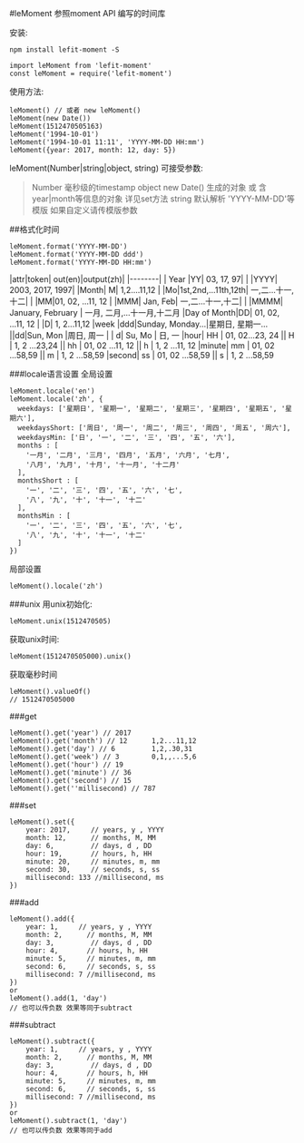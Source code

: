 #leMoment
参照moment API 编写的时间库

安装:
```
npm install lefit-moment -S

import leMoment from 'lefit-moment'
const leMoment = require('lefit-moment')
```

使用方法:
```
leMoment() // 或者 new leMoment()
leMoment(new Date())
leMoment(1512470505163)
leMoment('1994-10-01')
leMoment('1994-10-01 11:11', 'YYYY-MM-DD HH:mm')
leMoment({year: 2017, month: 12, day: 5})
```
leMoment(Number|string|object, string)
可接受参数:
>Number 毫秒级的timestamp
>object new Date() 生成的对象 或 含year|month等信息的对象 详见set方法
>string 默认解析 'YYYY-MM-DD'等模版 如果自定义请传模版参数

##格式化时间
```
leMoment.format('YYYY-MM-DD')
leMoment.format('YYYY-MM-DD ddd')
leMoment.format('YYYY-MM-DD HH:mm')
```
|attr|token| out(en)|output(zh)|
|--------|
| Year |YY|  03, 17, 97|
|     |YYYY|  2003, 2017, 1997|
|Month| M| 1,2....11,12
|     |Mo|1st,2nd,...11th,12th| 一,二...十一,十二|
|     |MM|01, 02, ...11, 12
|     |MMM| Jan, Feb| 一,二...十一,十二|
|     |MMMM| January, February | 一月, 二月,...十一月,十二月
|Day of Month|DD| 01, 02, ...11, 12
| |D| 1, 2...11,12
|week |ddd|Sunday, Monday...|星期日, 星期一...
||dd|Sun, Mon |周日, 周一
| | d| Su, Mo | 日, 一
|hour| HH | 01, 02...23, 24
|| H | 1, 2 ...23,24
|| hh | 01, 02 ...11, 12
|| h | 1, 2 ...11, 12
|minute| mm | 01, 02 ...58,59
|| m | 1, 2 ...58,59
|second| ss | 01, 02 ...58,59
|| s | 1, 2 ...58,59

###locale语言设置
全局设置
```
leMoment.locale('en')
leMoment.locale('zh', {
  weekdays: ['星期日', '星期一', '星期二', '星期三', '星期四', '星期五', '星期六'],
  weekdaysShort: ['周日', '周一', '周二', '周三', '周四', '周五', '周六'],
  weekdaysMin: ['日', '一', '二', '三', '四', '五', '六'],
  months : [
    '一月', '二月', '三月', '四月', '五月', '六月', '七月',
    '八月', '九月', '十月', '十一月', '十二月'
  ],
  monthsShort : [
    '一', '二', '三', '四', '五', '六', '七',
    '八', '九', '十', '十一', '十二'
  ],
  monthsMin : [
    '一', '二', '三', '四', '五', '六', '七',
    '八', '九', '十', '十一', '十二'
  ]
})
```
局部设置
```
leMoment().locale('zh')
```

###unix
用unix初始化:
```
leMoment.unix(1512470505)
```
获取unix时间:
```
leMoment(1512470505000).unix()
```
获取毫秒时间
```
leMoment().valueOf()
// 1512470505000
```
###get
```
leMoment().get('year') // 2017
leMoment().get('month') // 12      1,2...11,12
leMoment().get('day') // 6         1,2,.30,31
leMoment().get('week') // 3        0,1,,...5,6
leMoment().get('hour') // 19
leMoment().get('minute') // 36
leMoment().get('second') // 15
leMoment().get(''millisecond) // 787

```
###set
```
leMoment().set({
    year: 2017,     // years, y , YYYY
    month: 12,      // months, M, MM
    day: 6,         // days, d , DD
    hour: 19,       // hours, h, HH
    minute: 20,     // minutes, m, mm
    second: 30,     // seconds, s, ss
    millisecond: 133 //millisecond, ms
})
```

###add
```
leMoment().add({
    year: 1,     // years, y , YYYY
    month: 2,      // months, M, MM
    day: 3,         // days, d , DD
    hour: 4,       // hours, h, HH
    minute: 5,     // minutes, m, mm
    second: 6,     // seconds, s, ss
    millisecond: 7 //millisecond, ms
})
or
leMoment().add(1, 'day')
// 也可以传负数 效果等同于subtract
```

###subtract
```
leMoment().subtract({
    year: 1,     // years, y , YYYY
    month: 2,      // months, M, MM
    day: 3,         // days, d , DD
    hour: 4,       // hours, h, HH
    minute: 5,     // minutes, m, mm
    second: 6,     // seconds, s, ss
    millisecond: 7 //millisecond, ms
})
or
leMoment().subtract(1, 'day')
// 也可以传负数 效果等同于add
```

